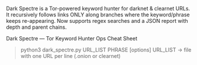 Dark Spectre is a Tor-powered keyword hunter for darknet & clearnet URLs.
It recursively follows links ONLY along branches where the keyword/phrase keeps re-appearing.
Now supports regex searches and a JSON report with depth and parent chains.

Dark Spectre — Tor Keyword Hunter Ops Cheat Sheet

> python3 dark_spectre.py URL_LIST PHRASE [options]
URL_LIST → file with one URL per line (.onion or clearnet)
